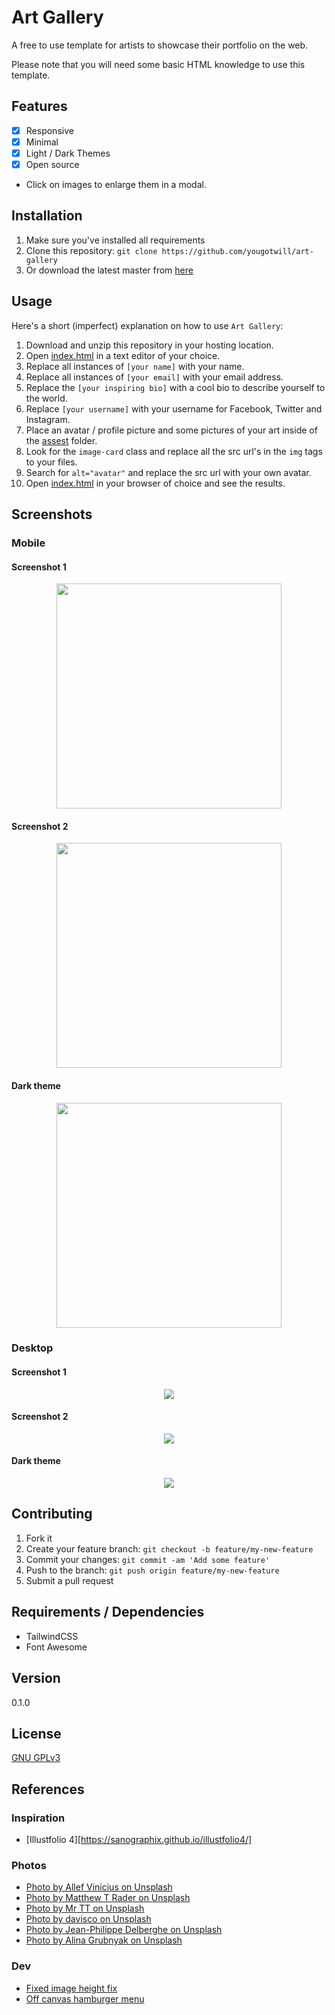 # Art Gallery

A free to use template for artists to showcase their portfolio on the web.

Please note that you will need some basic HTML knowledge to use this template.

## Features

- [x] Responsive
- [x] Minimal
- [x] Light / Dark Themes
- [x] Open source

- Click on images to enlarge them in a modal.

## Installation

1. Make sure you've installed all requirements
2. Clone this repository:
  `git clone https://github.com/yougotwill/art-gallery`
3. Or download the latest master from [here](https://github.com/yougotwill/art-gallery/archive/master.zip)

## Usage

Here's a short (imperfect) explanation on how to use `Art Gallery`:

1. Download and unzip this repository in your hosting location.
2. Open [index.html](index.html) in a text editor of your choice.
3. Replace all instances of `[your name]` with your name.
4. Replace all instances of `[your email]` with your email address.
5. Replace the `[your inspiring bio]` with a cool bio to describe yourself to the world.
6. Replace `[your username]` with your username for Facebook, Twitter and Instagram.
7. Place an avatar / profile picture and some pictures of your art inside of the [assest](assets/) folder.
8. Look for the `image-card` class and replace all the src url's in the `img` tags to your files.
9. Search for `alt="avatar"` and replace the src url with your own avatar.
10. Open [index.html](index.html) in your browser of choice and see the results.

## Screenshots

### Mobile

#### Screenshot 1

<p align="center"><img  width="360" src="assets/screenshots/screenshot-light-mobile-1.jpg"></p>

#### Screenshot 2

<p align="center"><img  width="360" src="assets/screenshots/screenshot-light-mobile-2.jpg"></p>

#### Dark theme

<p align="center"><img  width="360" src="assets/screenshots/screenshot-dark-mobile.jpg"></p>

### Desktop

#### Screenshot 1

<p align="center"><img src="assets/screenshots/screenshot-light-1.jpg"></p>

#### Screenshot 2

<p align="center"><img src="assets/screenshots/screenshot-light-2.jpg"></p>

#### Dark theme

<p align="center"><img src="assets/screenshots/screenshot-dark.jpg"></p>

## Contributing

1. Fork it
2. Create your feature branch: `git checkout -b feature/my-new-feature`
3. Commit your changes: `git commit -am 'Add some feature'`
4. Push to the branch: `git push origin feature/my-new-feature`
5. Submit a pull request

## Requirements / Dependencies

- TailwindCSS
- Font Awesome

## Version

0.1.0

## License

[GNU GPLv3](LICENSE)

## References

### Inspiration

- [Illustfolio 4][https://sanographix.github.io/illustfolio4/]

### Photos

- [Photo by Allef Vinicius on Unsplash](https://unsplash.com/photos/P2BoE6tb8ig)
- [Photo by Matthew T Rader on Unsplash](https://unsplash.com/photos/RgicPdBNAHo)
- [Photo by Mr TT on Unsplash](https://unsplash.com/photos/xb0wLfZH9Zo)
- [Photo by davisco on Unsplash](https://unsplash.com/photos/rhUU1pemhQ0)
- [Photo by Jean-Philippe Delberghe on Unsplash](https://unsplash.com/photos/vlQnJZ5rOwY)
- [Photo by Alina Grubnyak on Unsplash](https://unsplash.com/photos/IsxaFsXi2rs)

### Dev

- [Fixed image height fix](https://stackoverflow.com/questions/12991351/css-force-image-resize-and-keep-aspect-ratio)
- [Off canvas hamburger menu](https://medium.com/@heyoka/responsive-pure-css-off-canvas-hamburger-menu-aebc8d11d793)
